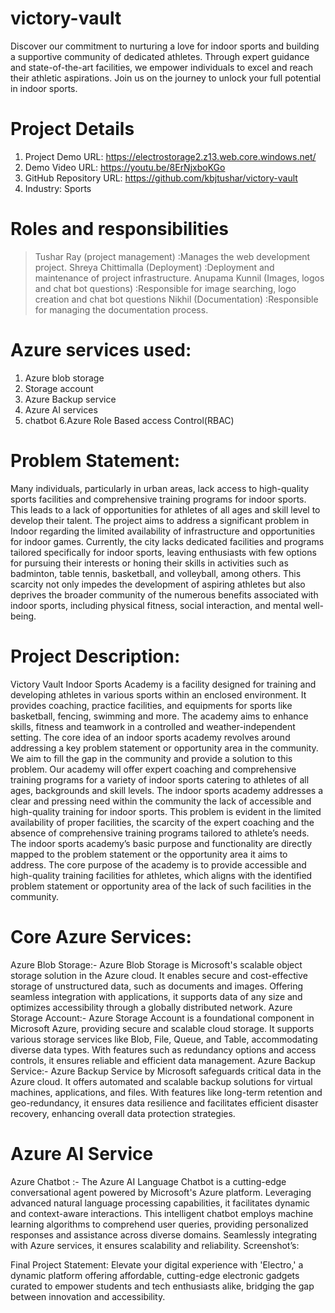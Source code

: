 # victory-vault
Discover our commitment to nurturing a love for indoor sports and building a supportive community of dedicated athletes. Through expert guidance and state-of-the-art facilities, we empower individuals to excel and reach their athletic aspirations. Join us on the journey to unlock your full potential in indoor sports.

# Project Details
1. Project Demo URL: https://electrostorage2.z13.web.core.windows.net/
2. Demo Video URL: https://youtu.be/8ErNjxboKGo
3. GitHub Repository URL: https://github.com/kbjtushar/victory-vault
4. Industry: Sports
# Roles and responsibilities
>Tushar Ray (project management) :Manages the web development project.
>Shreya Chittimalla (Deployment) :Deployment and maintenance of project infrastructure.
>Anupama Kunnil (Images, logos and chat bot questions) :Responsible for image searching, logo creation and chat bot questions
>Nikhil (Documentation) :Responsible for managing the documentation process.
# Azure services used:
1. Azure blob storage
2. Storage account
3. Azure Backup service
4. Azure AI services
5. chatbot
6.Azure Role Based access Control(RBAC)
# Problem Statement:
Many individuals, particularly in urban areas, lack access to high-quality sports facilities and comprehensive training programs for indoor sports. This leads to a lack of opportunities for athletes of all ages and skill level to develop their talent.
The project aims to address a significant problem in Indoor regarding the limited availability of infrastructure and opportunities for indoor games. Currently, the city lacks dedicated facilities and programs tailored specifically for indoor sports, leaving enthusiasts with few options for pursuing their interests or honing their skills in activities such as badminton, table tennis, basketball, and volleyball, among others. This scarcity not only impedes the development of aspiring athletes but also deprives the broader community of the numerous benefits associated with indoor sports, including physical fitness, social interaction, and mental well-being.

# Project Description:
Victory Vault Indoor Sports Academy is a facility designed for training and developing athletes in various sports within an enclosed environment. It provides coaching, practice facilities, and equipments for sports like basketball, fencing, swimming and more. The academy aims to enhance skills, fitness and teamwork in a controlled and weather-independent setting.
The core idea of an indoor sports academy revolves around addressing a key problem statement or opportunity area in the community.
We aim to fill the gap in the community and provide a solution to this problem. Our academy will offer expert coaching and comprehensive training programs for a variety of indoor sports catering to athletes of all ages, backgrounds and skill levels.
The indoor sports academy addresses a clear and pressing need within the community the lack of accessible and high-quality training for indoor sports. This problem is evident in the limited availability of proper facilities, the scarcity of the expert coaching and the absence of comprehensive training programs tailored to athlete’s needs.
The indoor sports academy’s basic purpose and functionality are directly mapped to the problem statement or the opportunity area it aims to address. The core purpose of the academy is to provide accessible and high-quality training facilities for athletes, which aligns with the identified problem statement or opportunity area of the lack of such facilities in the community.
# Core Azure Services:
Azure Blob Storage:- Azure Blob Storage is Microsoft's scalable object storage solution in the Azure cloud. It enables secure and cost-effective storage of unstructured data, such as documents and images. Offering seamless integration with applications, it supports data of any size and optimizes accessibility through a globally distributed network. Azure Storage Account:- Azure Storage Account is a foundational component in Microsoft Azure, providing secure and scalable cloud storage. It supports various storage services like Blob, File, Queue, and Table, accommodating diverse data types. With features such as redundancy options and access controls, it ensures reliable and efficient data management. Azure Backup Service:- Azure Backup Service by Microsoft safeguards critical data in the Azure cloud. It offers automated and scalable backup solutions for virtual machines, applications, and files. With features like long-term retention and geo-redundancy, it ensures data resilience and facilitates efficient disaster recovery, enhancing overall data protection strategies.
# Azure AI Service
Azure Chatbot :- The Azure AI Language Chatbot is a cutting-edge conversational agent powered by Microsoft's Azure platform. Leveraging advanced natural language processing capabilities, it facilitates dynamic and context-aware interactions. This intelligent chatbot employs machine learning algorithms to comprehend user queries, providing personalized responses and assistance across diverse domains. Seamlessly integrating with Azure services, it ensures scalability and reliability.
Screenshot’s:

Final Project Statement:
Elevate your digital experience with 'Electro,' a dynamic platform offering affordable, cutting-edge electronic gadgets curated to empower students and tech enthusiasts alike, bridging the gap between innovation and accessibility.
